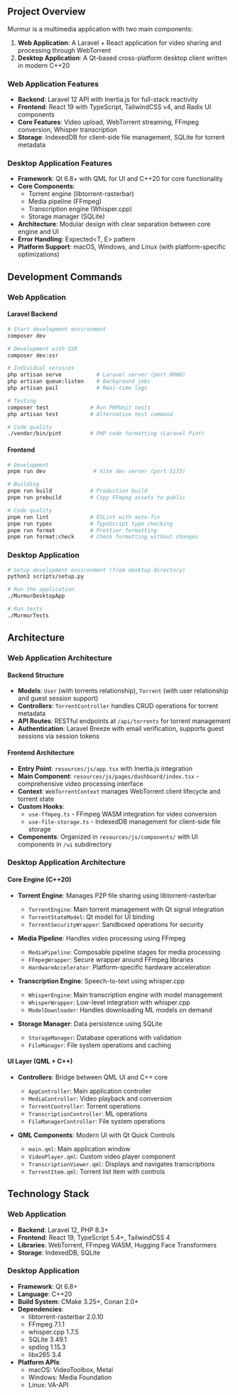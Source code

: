 ## Project Overview

Murmur is a multimedia application with two main components:

1. **Web Application**: A Laravel + React application for video sharing and processing through WebTorrent
2. **Desktop Application**: A Qt-based cross-platform desktop client written in modern C++20

### Web Application Features

- **Backend**: Laravel 12 API with Inertia.js for full-stack reactivity
- **Frontend**: React 19 with TypeScript, TailwindCSS v4, and Radix UI components
- **Core Features**: Video upload, WebTorrent streaming, FFmpeg conversion, Whisper transcription
- **Storage**: IndexedDB for client-side file management, SQLite for torrent metadata

### Desktop Application Features

- **Framework**: Qt 6.8+ with QML for UI and C++20 for core functionality
- **Core Components**:
  - Torrent engine (libtorrent-rasterbar)
  - Media pipeline (FFmpeg)
  - Transcription engine (Whisper.cpp)
  - Storage manager (SQLite)
- **Architecture**: Modular design with clear separation between core engine and UI
- **Error Handling**: Expected<T, E> pattern
- **Platform Support**: macOS, Windows, and Linux (with platform-specific optimizations)

## Development Commands

### Web Application

#### Laravel Backend

```bash
# Start development environment
composer dev

# Development with SSR
composer dev:ssr

# Individual services
php artisan serve           # Laravel server (port 8000)
php artisan queue:listen    # Background jobs
php artisan pail            # Real-time logs

# Testing
composer test             # Run PHPUnit tests
php artisan test          # Alternative test command

# Code quality
./vendor/bin/pint         # PHP code formatting (Laravel Pint)
```

#### Frontend

```bash
# Development
pnpm run dev               # Vite dev server (port 5173)

# Building
pnpm run build            # Production build
pnpm run prebuild         # Copy FFmpeg assets to public

# Code quality
pnpm run lint             # ESLint with auto-fix
pnpm run types            # TypeScript type checking
pnpm run format           # Prettier formatting
pnpm run format:check     # Check formatting without changes
```

### Desktop Application

```bash
# Setup development environment (from desktop directory)
python3 scripts/setup.py

# Run the application
./MurmurDesktopApp

# Run tests
./MurmurTests
```

## Architecture

### Web Application Architecture

#### Backend Structure

- **Models**: `User` (with torrents relationship), `Torrent` (with user relationship and guest session support)
- **Controllers**: `TorrentController` handles CRUD operations for torrent metadata
- **API Routes**: RESTful endpoints at `/api/torrents` for torrent management
- **Authentication**: Laravel Breeze with email verification, supports guest sessions via session tokens

#### Frontend Architecture

- **Entry Point**: `resources/js/app.tsx` with Inertia.js integration
- **Main Component**: `resources/js/pages/dashboard/index.tsx` - comprehensive video processing interface
- **Context**: `WebTorrentContext` manages WebTorrent client lifecycle and torrent state
- **Custom Hooks**:
  - `use-ffmpeg.ts` - FFmpeg WASM integration for video conversion
  - `use-file-storage.ts` - IndexedDB management for client-side file storage
- **Components**: Organized in `resources/js/components/` with UI components in `/ui` subdirectory

### Desktop Application Architecture

#### Core Engine (C++20)

- **Torrent Engine**: Manages P2P file sharing using libtorrent-rasterbar

  - `TorrentEngine`: Main torrent management with Qt signal integration
  - `TorrentStateModel`: Qt model for UI binding
  - `TorrentSecurityWrapper`: Sandboxed operations for security
- **Media Pipeline**: Handles video processing using FFmpeg

  - `MediaPipeline`: Composable pipeline stages for media processing
  - `FFmpegWrapper`: Secure wrapper around FFmpeg libraries
  - `HardwareAccelerator`: Platform-specific hardware acceleration
- **Transcription Engine**: Speech-to-text using whisper.cpp

  - `WhisperEngine`: Main transcription engine with model management
  - `WhisperWrapper`: Low-level integration with whisper.cpp
  - `ModelDownloader`: Handles downloading ML models on demand
- **Storage Manager**: Data persistence using SQLite

  - `StorageManager`: Database operations with validation
  - `FileManager`: File system operations and caching

#### UI Layer (QML + C++)

- **Controllers**: Bridge between QML UI and C++ core

  - `AppController`: Main application controller
  - `MediaController`: Video playback and conversion
  - `TorrentController`: Torrent operations
  - `TranscriptionController`: ML operations
  - `FileManagerController`: File system operations
- **QML Components**: Modern UI with Qt Quick Controls

  - `main.qml`: Main application window
  - `VideoPlayer.qml`: Custom video player component
  - `TranscriptionViewer.qml`: Displays and navigates transcriptions
  - `TorrentItem.qml`: Torrent list item with controls

## Technology Stack

### Web Application

- **Backend**: Laravel 12, PHP 8.3+
- **Frontend**: React 19, TypeScript 5.4+, TailwindCSS 4
- **Libraries**: WebTorrent, FFmpeg WASM, Hugging Face Transformers
- **Storage**: IndexedDB, SQLite

### Desktop Application

- **Framework**: Qt 6.8+
- **Language**: C++20
- **Build System**: CMake 3.25+, Conan 2.0+
- **Dependencies**:
  - libtorrent-rasterbar 2.0.10
  - FFmpeg 7.1.1
  - whisper.cpp 1.7.5
  - SQLite 3.49.1
  - spdlog 1.15.3
  - libx265 3.4
- **Platform APIs**:
  - macOS: VideoToolbox, Metal
  - Windows: Media Foundation
  - Linux: VA-API
